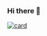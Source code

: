 ### Hi there 👋

<a href="https://github.com/rixellitz/"><img src="https://camo.githubusercontent.com/a496513a9eab9a412986389b482a2a7bea14e93e6f68e5234898257cc5ed64e0/68747470733a2f2f6769746875622d726561646d652d73746174732e76657263656c2e6170702f6170693f757365726e616d653d6a6f616f706564726f7630267468656d653d6461726b2673686f775f69636f6e733d74727565" alt="card" data-canonical-src="https://github-readme-stats.vercel.app/api?username=rixellitz&amp;theme=dark&amp;show_icons=true" style="max-width: 100%;"></a>


<!--
**RixelLitz/RixelLitz** is a ✨ _special_ ✨ repository because its `README.md` (this file) appears on your GitHub profile.

Here are some ideas to get you started:

- 🔭 I’m currently working on ...
- 🌱 I’m currently learning ...
- 👯 I’m looking to collaborate on ...
- 🤔 I’m looking for help with ...
- 💬 Ask me about ...
- 📫 How to reach me: ...
- 😄 Pronouns: ...
- ⚡ Fun fact: ...
-->
